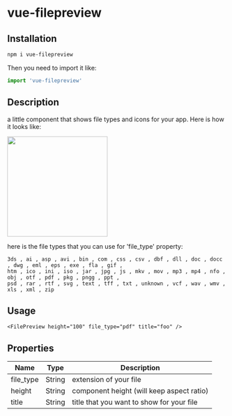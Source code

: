 # vue-filepreview

## Installation
```bash
npm i vue-filepreview
```
Then you need to import it like:
```js
import 'vue-filepreview'
```

## Description

a little component that shows file types and icons for your app. Here is how it looks like:

<img src="https://i.ibb.co/pbX1Yq3/example.png" height="230">

here is the file types that you can use for 'file_type' property:

```
3ds , ai , asp , avi , bin , com , css , csv , dbf , dll , doc , docc , dwg , eml , eps , exe , fla , gif , 
htm , ico , ini , iso , jar , jpg , js , mkv , mov , mp3 , mp4 , nfo , obj , otf , pdf , pkg , pngg , ppt , 
psd , rar , rtf , svg , text , tff , txt , unknown , vcf , wav , wmv , xls , xml , zip
```


## Usage
```Vue
<FilePreview height="100" file_type="pdf" title="foo" />
```

## Properties
| Name | Type | Description |
| --- | --- | --- |
| file_type | String | extension of your file | 
| height | String | component height (will keep aspect ratio) | 
| title | String | title that you want to show for your file | 
